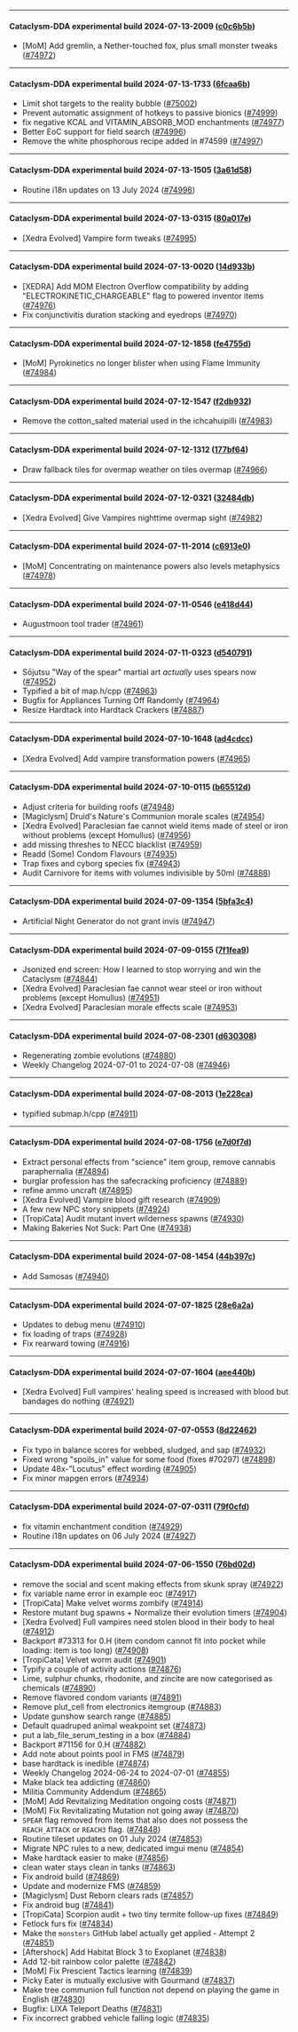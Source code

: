 
---

#### Cataclysm-DDA experimental build 2024-07-13-2009 ([c0c6b5b](https://github.com/CleverRaven/Cataclysm-DDA/releases/tag/cdda-experimental-2024-07-13-2009))

* [MoM] Add gremlin, a Nether-touched fox, plus small monster tweaks ([#74972](https://github.com/CleverRaven/Cataclysm-DDA/pull/74972))

---

#### Cataclysm-DDA experimental build 2024-07-13-1733 ([6fcaa6b](https://github.com/CleverRaven/Cataclysm-DDA/releases/tag/cdda-experimental-2024-07-13-1733))

* Limit shot targets to the reality bubble ([#75002](https://github.com/CleverRaven/Cataclysm-DDA/pull/75002))
* Prevent automatic assignment of hotkeys to passive bionics ([#74999](https://github.com/CleverRaven/Cataclysm-DDA/pull/74999))
* fix negative KCAL and VITAMIN_ABSORB_MOD enchantments ([#74977](https://github.com/CleverRaven/Cataclysm-DDA/pull/74977))
* Better EoC support for field search ([#74996](https://github.com/CleverRaven/Cataclysm-DDA/pull/74996))
* Remove the white phosphorous recipe added in #74599 ([#74997](https://github.com/CleverRaven/Cataclysm-DDA/pull/74997))

---

#### Cataclysm-DDA experimental build 2024-07-13-1505 ([3a61d58](https://github.com/CleverRaven/Cataclysm-DDA/releases/tag/cdda-experimental-2024-07-13-1505))

* Routine i18n updates on 13 July 2024 ([#74998](https://github.com/CleverRaven/Cataclysm-DDA/pull/74998))

---

#### Cataclysm-DDA experimental build 2024-07-13-0315 ([80a017e](https://github.com/CleverRaven/Cataclysm-DDA/releases/tag/cdda-experimental-2024-07-13-0315))

* [Xedra Evolved] Vampire form tweaks ([#74995](https://github.com/CleverRaven/Cataclysm-DDA/pull/74995))

---

#### Cataclysm-DDA experimental build 2024-07-13-0020 ([14d933b](https://github.com/CleverRaven/Cataclysm-DDA/releases/tag/cdda-experimental-2024-07-13-0020))

* [XEDRA] Add MOM Electron Overflow compatibility by adding "ELECTROKINETIC_CHARGEABLE" flag to powered inventor items ([#74976](https://github.com/CleverRaven/Cataclysm-DDA/pull/74976))
* Fix conjunctivitis duration stacking and eyedrops ([#74970](https://github.com/CleverRaven/Cataclysm-DDA/pull/74970))

---

#### Cataclysm-DDA experimental build 2024-07-12-1858 ([fe4755d](https://github.com/CleverRaven/Cataclysm-DDA/releases/tag/cdda-experimental-2024-07-12-1858))

* [MoM] Pyrokinetics no longer blister when using Flame Immunity ([#74984](https://github.com/CleverRaven/Cataclysm-DDA/pull/74984))

---

#### Cataclysm-DDA experimental build 2024-07-12-1547 ([f2db932](https://github.com/CleverRaven/Cataclysm-DDA/releases/tag/cdda-experimental-2024-07-12-1547))

* Remove the cotton_salted material used in the ichcahuipilli ([#74983](https://github.com/CleverRaven/Cataclysm-DDA/pull/74983))

---

#### Cataclysm-DDA experimental build 2024-07-12-1312 ([177bf64](https://github.com/CleverRaven/Cataclysm-DDA/releases/tag/cdda-experimental-2024-07-12-1312))

* Draw fallback tiles for overmap weather on tiles overmap ([#74966](https://github.com/CleverRaven/Cataclysm-DDA/pull/74966))

---

#### Cataclysm-DDA experimental build 2024-07-12-0321 ([32484db](https://github.com/CleverRaven/Cataclysm-DDA/releases/tag/cdda-experimental-2024-07-12-0321))

* [Xedra Evolved] Give Vampires nighttime overmap sight ([#74982](https://github.com/CleverRaven/Cataclysm-DDA/pull/74982))

---

#### Cataclysm-DDA experimental build 2024-07-11-2014 ([c6913e0](https://github.com/CleverRaven/Cataclysm-DDA/releases/tag/cdda-experimental-2024-07-11-2014))

* [MoM] Concentrating on maintenance powers also levels metaphysics ([#74978](https://github.com/CleverRaven/Cataclysm-DDA/pull/74978))

---

#### Cataclysm-DDA experimental build 2024-07-11-0546 ([e418d44](https://github.com/CleverRaven/Cataclysm-DDA/releases/tag/cdda-experimental-2024-07-11-0546))

* Augustmoon tool trader ([#74961](https://github.com/CleverRaven/Cataclysm-DDA/pull/74961))

---

#### Cataclysm-DDA experimental build 2024-07-11-0323 ([d540791](https://github.com/CleverRaven/Cataclysm-DDA/releases/tag/cdda-experimental-2024-07-11-0323))

* Sōjutsu "Way of the spear" martial art *actually* uses spears now ([#74952](https://github.com/CleverRaven/Cataclysm-DDA/pull/74952))
* Typified a bit of map.h/cpp ([#74963](https://github.com/CleverRaven/Cataclysm-DDA/pull/74963))
* Bugfix for Appliances Turning Off Randomly ([#74964](https://github.com/CleverRaven/Cataclysm-DDA/pull/74964))
* Resize Hardtack into Hardtack Crackers ([#74887](https://github.com/CleverRaven/Cataclysm-DDA/pull/74887))

---

#### Cataclysm-DDA experimental build 2024-07-10-1648 ([ad4cdcc](https://github.com/CleverRaven/Cataclysm-DDA/releases/tag/cdda-experimental-2024-07-10-1648))

* [Xedra Evolved] Add vampire transformation powers ([#74965](https://github.com/CleverRaven/Cataclysm-DDA/pull/74965))

---

#### Cataclysm-DDA experimental build 2024-07-10-0115 ([b65512d](https://github.com/CleverRaven/Cataclysm-DDA/releases/tag/cdda-experimental-2024-07-10-0115))

* Adjust criteria for building roofs ([#74948](https://github.com/CleverRaven/Cataclysm-DDA/pull/74948))
* [Magiclysm] Druid's Nature's Communion morale scales ([#74954](https://github.com/CleverRaven/Cataclysm-DDA/pull/74954))
* [Xedra Evolved] Paraclesian fae cannot wield items made of steel or iron without problems (except Homullus) ([#74956](https://github.com/CleverRaven/Cataclysm-DDA/pull/74956))
* add missing threshes to NECC blacklist ([#74959](https://github.com/CleverRaven/Cataclysm-DDA/pull/74959))
* Readd (Some) Condom Flavours ([#74935](https://github.com/CleverRaven/Cataclysm-DDA/pull/74935))
* Trap fixes and cyborg species fix ([#74943](https://github.com/CleverRaven/Cataclysm-DDA/pull/74943))
* Audit Carnivore for items with volumes indivisible by 50ml ([#74888](https://github.com/CleverRaven/Cataclysm-DDA/pull/74888))

---

#### Cataclysm-DDA experimental build 2024-07-09-1354 ([5bfa3c4](https://github.com/CleverRaven/Cataclysm-DDA/releases/tag/cdda-experimental-2024-07-09-1354))

* Artificial Night Generator do not grant invis ([#74947](https://github.com/CleverRaven/Cataclysm-DDA/pull/74947))

---

#### Cataclysm-DDA experimental build 2024-07-09-0155 ([7f1fea9](https://github.com/CleverRaven/Cataclysm-DDA/releases/tag/cdda-experimental-2024-07-09-0155))

* Jsonized end screen: How I learned to stop worrying and win the Cataclysm ([#74844](https://github.com/CleverRaven/Cataclysm-DDA/pull/74844))
* [Xedra Evolved] Paraclesian fae cannot wear steel or iron without problems (except Homullus) ([#74951](https://github.com/CleverRaven/Cataclysm-DDA/pull/74951))
* [Xedra Evolved] Paraclesian morale effects scale ([#74953](https://github.com/CleverRaven/Cataclysm-DDA/pull/74953))

---

#### Cataclysm-DDA experimental build 2024-07-08-2301 ([d630308](https://github.com/CleverRaven/Cataclysm-DDA/releases/tag/cdda-experimental-2024-07-08-2301))

* Regenerating zombie evolutions ([#74880](https://github.com/CleverRaven/Cataclysm-DDA/pull/74880))
* Weekly Changelog 2024-07-01 to 2024-07-08 ([#74946](https://github.com/CleverRaven/Cataclysm-DDA/pull/74946))

---

#### Cataclysm-DDA experimental build 2024-07-08-2013 ([1e228ca](https://github.com/CleverRaven/Cataclysm-DDA/releases/tag/cdda-experimental-2024-07-08-2013))

* typified submap.h/cpp ([#74911](https://github.com/CleverRaven/Cataclysm-DDA/pull/74911))

---

#### Cataclysm-DDA experimental build 2024-07-08-1756 ([e7d0f7d](https://github.com/CleverRaven/Cataclysm-DDA/releases/tag/cdda-experimental-2024-07-08-1756))

* Extract personal effects from "science" item group, remove cannabis paraphernalia ([#74894](https://github.com/CleverRaven/Cataclysm-DDA/pull/74894))
* burglar profession has the safecracking proficiency ([#74889](https://github.com/CleverRaven/Cataclysm-DDA/pull/74889))
* refine ammo uncraft ([#74895](https://github.com/CleverRaven/Cataclysm-DDA/pull/74895))
* [Xedra Evolved] Vampire blood gift research ([#74909](https://github.com/CleverRaven/Cataclysm-DDA/pull/74909))
* A few new NPC story snippets ([#74924](https://github.com/CleverRaven/Cataclysm-DDA/pull/74924))
* [TropiCata] Audit mutant invert wilderness spawns ([#74930](https://github.com/CleverRaven/Cataclysm-DDA/pull/74930))
* Making Bakeries Not Suck: Part One ([#74938](https://github.com/CleverRaven/Cataclysm-DDA/pull/74938))

---

#### Cataclysm-DDA experimental build 2024-07-08-1454 ([44b397c](https://github.com/CleverRaven/Cataclysm-DDA/releases/tag/cdda-experimental-2024-07-08-1454))

* Add Samosas ([#74940](https://github.com/CleverRaven/Cataclysm-DDA/pull/74940))

---

#### Cataclysm-DDA experimental build 2024-07-07-1825 ([28e6a2a](https://github.com/CleverRaven/Cataclysm-DDA/releases/tag/cdda-experimental-2024-07-07-1825))

* Updates to debug menu ([#74910](https://github.com/CleverRaven/Cataclysm-DDA/pull/74910))
* fix loading of traps ([#74928](https://github.com/CleverRaven/Cataclysm-DDA/pull/74928))
* Fix rearward towing ([#74916](https://github.com/CleverRaven/Cataclysm-DDA/pull/74916))

---

#### Cataclysm-DDA experimental build 2024-07-07-1604 ([aee440b](https://github.com/CleverRaven/Cataclysm-DDA/releases/tag/cdda-experimental-2024-07-07-1604))

* [Xedra Evolved] Full vampires' healing speed is increased with blood but bandages do nothing ([#74921](https://github.com/CleverRaven/Cataclysm-DDA/pull/74921))

---

#### Cataclysm-DDA experimental build 2024-07-07-0553 ([8d22462](https://github.com/CleverRaven/Cataclysm-DDA/releases/tag/cdda-experimental-2024-07-07-0553))

* Fix typo in balance scores for webbed, sludged, and sap ([#74932](https://github.com/CleverRaven/Cataclysm-DDA/pull/74932))
* Fixed wrong "spoils_in" value for some food (fixes #70297) ([#74898](https://github.com/CleverRaven/Cataclysm-DDA/pull/74898))
* Update 48x-"Locutus" effect wording ([#74905](https://github.com/CleverRaven/Cataclysm-DDA/pull/74905))
* Fix minor mapgen errors ([#74934](https://github.com/CleverRaven/Cataclysm-DDA/pull/74934))

---

#### Cataclysm-DDA experimental build 2024-07-07-0311 ([79f0cfd](https://github.com/CleverRaven/Cataclysm-DDA/releases/tag/cdda-experimental-2024-07-07-0311))

* fix vitamin enchantment condition ([#74929](https://github.com/CleverRaven/Cataclysm-DDA/pull/74929))
* Routine i18n updates on 06 July 2024 ([#74927](https://github.com/CleverRaven/Cataclysm-DDA/pull/74927))

---

#### Cataclysm-DDA experimental build 2024-07-06-1550 ([76bd02d](https://github.com/CleverRaven/Cataclysm-DDA/releases/tag/cdda-experimental-2024-07-06-1550))

* remove the social and scent making effects from skunk spray ([#74922](https://github.com/CleverRaven/Cataclysm-DDA/pull/74922))
* fix variable name error in example eoc ([#74917](https://github.com/CleverRaven/Cataclysm-DDA/pull/74917))
* [TropiCata] Make velvet worms zombify ([#74914](https://github.com/CleverRaven/Cataclysm-DDA/pull/74914))
* Restore mutant bug spawns + Normalize their evolution timers ([#74904](https://github.com/CleverRaven/Cataclysm-DDA/pull/74904))
* [Xedra Evolved] Full vampires need stolen blood in their body to heal ([#74912](https://github.com/CleverRaven/Cataclysm-DDA/pull/74912))
* Backport #73313 for 0.H (item condom cannot fit into pocket while loading: item is too long) ([#74908](https://github.com/CleverRaven/Cataclysm-DDA/pull/74908))
* [TropiCata] Velvet worm audit ([#74901](https://github.com/CleverRaven/Cataclysm-DDA/pull/74901))
* Typify a couple of activity actions ([#74876](https://github.com/CleverRaven/Cataclysm-DDA/pull/74876))
* Lime, sulphur chunks, rhodonite, and zincite are now categorised as chemicals ([#74890](https://github.com/CleverRaven/Cataclysm-DDA/pull/74890))
* Remove flavored condom variants ([#74891](https://github.com/CleverRaven/Cataclysm-DDA/pull/74891))
* Remove plut_cell from electronics itemgroup ([#74883](https://github.com/CleverRaven/Cataclysm-DDA/pull/74883))
* Update gunshow search range ([#74885](https://github.com/CleverRaven/Cataclysm-DDA/pull/74885))
* Default quadruped animal weakpoint set ([#74873](https://github.com/CleverRaven/Cataclysm-DDA/pull/74873))
* put a lab_file_serum_testing in a box ([#74884](https://github.com/CleverRaven/Cataclysm-DDA/pull/74884))
* Backport #71156 for 0.H ([#74882](https://github.com/CleverRaven/Cataclysm-DDA/pull/74882))
* Add note about points pool in FMS ([#74879](https://github.com/CleverRaven/Cataclysm-DDA/pull/74879))
* base hardtack is inedible ([#74874](https://github.com/CleverRaven/Cataclysm-DDA/pull/74874))
* Weekly Changelog 2024-06-24 to 2024-07-01 ([#74855](https://github.com/CleverRaven/Cataclysm-DDA/pull/74855))
* Make black tea addicting ([#74860](https://github.com/CleverRaven/Cataclysm-DDA/pull/74860))
* Militia Community Addendum  ([#74865](https://github.com/CleverRaven/Cataclysm-DDA/pull/74865))
* [MoM] Add Revitalizing Meditation ongoing costs ([#74871](https://github.com/CleverRaven/Cataclysm-DDA/pull/74871))
* [MoM] Fix Revitalizating Mutation not going away ([#74870](https://github.com/CleverRaven/Cataclysm-DDA/pull/74870))
* `SPEAR` flag removed from items that also does not possess the `REACH_ATTACK` or `REACH3` flag. ([#74848](https://github.com/CleverRaven/Cataclysm-DDA/pull/74848))
* Routine tileset updates on 01 July 2024 ([#74853](https://github.com/CleverRaven/Cataclysm-DDA/pull/74853))
* Migrate NPC rules to a new, dedicated imgui menu ([#74854](https://github.com/CleverRaven/Cataclysm-DDA/pull/74854))
* Make hardtack easier to make ([#74856](https://github.com/CleverRaven/Cataclysm-DDA/pull/74856))
* clean water stays clean in tanks ([#74863](https://github.com/CleverRaven/Cataclysm-DDA/pull/74863))
* Fix android build ([#74869](https://github.com/CleverRaven/Cataclysm-DDA/pull/74869))
* Update and modernize FMS ([#74859](https://github.com/CleverRaven/Cataclysm-DDA/pull/74859))
* [Magiclysm] Dust Reborn clears rads ([#74857](https://github.com/CleverRaven/Cataclysm-DDA/pull/74857))
* Fix android bug ([#74841](https://github.com/CleverRaven/Cataclysm-DDA/pull/74841))
* [TropiCata] Scorpion audit + two tiny termite follow-up fixes ([#74849](https://github.com/CleverRaven/Cataclysm-DDA/pull/74849))
* Fetlock furs fix ([#74834](https://github.com/CleverRaven/Cataclysm-DDA/pull/74834))
* Make the ``monsters`` GitHub label actually get applied - Attempt 2 ([#74851](https://github.com/CleverRaven/Cataclysm-DDA/pull/74851))
* [Aftershock] Add Habitat Block 3 to Exoplanet ([#74838](https://github.com/CleverRaven/Cataclysm-DDA/pull/74838))
* Add 12-bit rainbow color palette ([#74842](https://github.com/CleverRaven/Cataclysm-DDA/pull/74842))
* [MoM] Fix Prescient Tactics learning  ([#74839](https://github.com/CleverRaven/Cataclysm-DDA/pull/74839))
* Picky Eater is mutually exclusive with Gourmand ([#74837](https://github.com/CleverRaven/Cataclysm-DDA/pull/74837))
* Make tree communion full function not depend on playing the game in English ([#74830](https://github.com/CleverRaven/Cataclysm-DDA/pull/74830))
* Bugfix: LIXA Teleport Deaths ([#74831](https://github.com/CleverRaven/Cataclysm-DDA/pull/74831))
* Fix incorrect grabbed vehicle falling logic ([#74835](https://github.com/CleverRaven/Cataclysm-DDA/pull/74835))

